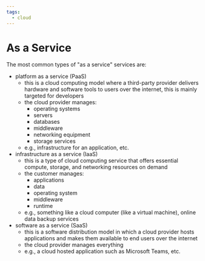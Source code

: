 ```yaml
---
tags:
  - cloud
---
```

# As a Service

The most common types of "as a service" services are:

- platform as a service (PaaS)
	- this is a cloud computing model where a third-party provider delivers hardware and software tools to users over the internet, this is mainly targeted for developers
	- the cloud provider manages:
		- operating systems
		- servers
		- databases
		- middleware
		- networking equipment
		- storage services
	- e.g., infrastructure for an application, etc.
- infrastructure as a service (IaaS)
	- this is a type of cloud computing service that offers essential compute, storage, and networking resources on demand
	- the customer manages:
		- applications
		- data
		- operating system
		- middleware
		- runtime
	- e.g., something like a cloud computer (like a virtual machine), online data backup services
- software as a service (SaaS)
	- this is a software distribution model in which a cloud provider hosts applications and makes them available to end users over the internet
	- the cloud provider manages everything
	- e.g., a cloud hosted application such as Microsoft Teams, etc.
